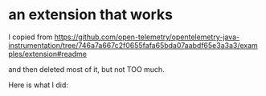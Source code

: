 # an extension that works

I copied from https://github.com/open-telemetry/opentelemetry-java-instrumentation/tree/746a7a667c2f0655fafa65bda07aabdf65e3a3a3/examples/extension#readme

and then deleted most of it, but not TOO much.

Here is what I did:

